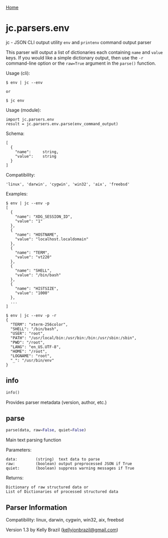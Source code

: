 [Home](https://kellyjonbrazil.github.io/jc/)

# jc.parsers.env
jc - JSON CLI output utility `env` and `printenv` command output parser

This parser will output a list of dictionaries each containing `name` and `value` keys. If you would like a simple dictionary output, then use the `-r` command-line option or the `raw=True` argument in the `parse()` function.

Usage (cli):

    $ env | jc --env

    or

    $ jc env

Usage (module):

    import jc.parsers.env
    result = jc.parsers.env.parse(env_command_output)

Schema:

    [
      {
        "name":     string,
        "value":    string
      }
    ]

Compatibility:

    'linux', 'darwin', 'cygwin', 'win32', 'aix', 'freebsd'

Examples:

    $ env | jc --env -p
    [
      {
        "name": "XDG_SESSION_ID",
        "value": "1"
      },
      {
        "name": "HOSTNAME",
        "value": "localhost.localdomain"
      },
      {
        "name": "TERM",
        "value": "vt220"
      },
      {
        "name": "SHELL",
        "value": "/bin/bash"
      },
      {
        "name": "HISTSIZE",
        "value": "1000"
      },
      ...
    ]

    $ env | jc --env -p -r
    {
      "TERM": "xterm-256color",
      "SHELL": "/bin/bash",
      "USER": "root",
      "PATH": "/usr/local/bin:/usr/bin:/bin:/usr/sbin:/sbin",
      "PWD": "/root",
      "LANG": "en_US.UTF-8",
      "HOME": "/root",
      "LOGNAME": "root",
      "_": "/usr/bin/env"
    }


## info
```python
info()
```
Provides parser metadata (version, author, etc.)

## parse
```python
parse(data, raw=False, quiet=False)
```

Main text parsing function

Parameters:

    data:        (string)  text data to parse
    raw:         (boolean) output preprocessed JSON if True
    quiet:       (boolean) suppress warning messages if True

Returns:

    Dictionary of raw structured data or
    List of Dictionaries of processed structured data

## Parser Information
Compatibility:  linux, darwin, cygwin, win32, aix, freebsd

Version 1.3 by Kelly Brazil (kellyjonbrazil@gmail.com)
